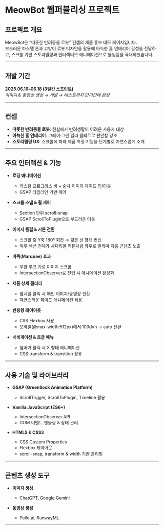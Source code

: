 # MeowBot 웹퍼블리싱 프로젝트

## 프로젝트 개요
MeowBot은 “따뜻한 반려동물 로봇” 컨셉의 제품 홍보 데모 페이지입니다.  
부드러운 파스텔 톤과 고양이 로봇 디자인을 활용해 아늑한 홈 인테리어 감성을 전달하고, 스크롤 기반 스토리텔링과 인터랙티브 애니메이션으로 몰입감을 극대화했습니다.

---

## 개발 기간
**2025.06.16–06.18 (3일간 스프린트)**  
_이미지 & 동영상 생성 → 개발 → 테스트까지 단기간에 완성_

---

## 컨셉
- **따뜻한 반려동물 로봇**: 현실에서 반려생활이 어려운 사용자 대상  
- **아늑한 홈 인테리어**: 그레이·그린 컬러 팔레트로 편안함 강조  
- **스토리텔링 UX**: 스크롤에 따라 제품 특징·기능을 단계별로 자연스럽게 소개  

---

## 주요 인터랙션 & 기능

- **로딩 애니메이션**  
  - 커스텀 프로그레스 바 + 순차 이미지 페이드 인/아웃  
  - GSAP 타임라인 기반 제어  

- **스크롤 스냅 & 휠 제어**  
  - Section 단위 scroll-snap  
  - GSAP ScrollToPlugin으로 부드러운 이동  

- **이미지 플립 & 커튼 전환**  
  - 스크롤 중 Y축 180° 회전 → 얇은 선 형태 변신  
  - 이후 섹션 전체가 사다리꼴 커튼처럼 좌우로 열리며 다음 콘텐츠 노출  

- **마퀴(Marquee) 효과**  
  - 무한 루프 가로 이미지 스크롤  
  - IntersectionObserver로 진입 시 애니메이션 활성화  

- **제품 상세 갤러리**  
  - 썸네일 클릭 시 메인 이미지/동영상 전환  
  - 자연스러운 페이드 애니메이션 적용  

- **반응형 레이아웃**  
  - CSS Flexbox 사용  
  - 모바일(@max-width:512px)에서 100dvh → auto 전환  

- **네비게이션 & 토글 메뉴**  
  - 햄버거 클릭 시 X 형태 애니메이션  
  - CSS transform & transition 활용  

---

## 사용 기술 및 라이브러리

- **GSAP (GreenSock Animation Platform)**  
  - ScrollTrigger, ScrollToPlugin, Timeline 활용  

- **Vanilla JavaScript (ES6+)**  
  - IntersectionObserver API  
  - DOM 이벤트 핸들링 & 상태 관리  

- **HTML5 & CSS3**  
  - CSS Custom Properties  
  - Flexbox 레이아웃  
  - scroll-snap, transform & width 기반 클리핑  

---

## 콘텐츠 생성 도구

- **이미지 생성**  
  - ChatGPT, Google Gemini  

- **동영상 생성**  
  - Pollo.ai, RunwayML  

---
